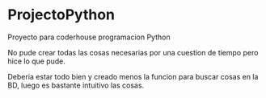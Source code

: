 # ProjectoPython
Proyecto para coderhouse programacion Python 

No pude crear todas las cosas necesarias por una cuestion de tiempo pero hice lo que pude.

Deberia estar todo bien y creado menos la funcion para buscar cosas en la BD, luego es bastante intuitivo las cosas. 
